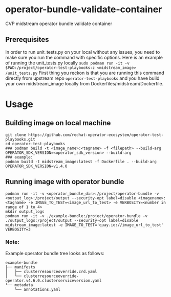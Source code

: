 # operator-bundle-validate-container
CVP midstream operator bundle validate container

## Prerequisites

In order to run unit_tests.py on your local without any issues, you need to make sure 
you run the command with specific options. 
Here is an example of running the unit_tests.py locally
`sudo podman run -it -v $PWD:/project/operator-test-playbooks:z <midstream_image> /unit_tests.py`
First thing you reckon is that you are running this command directly from upstream repo `operator-test-playbooks` and you have build your own midstream_image locally from Dockerfiles/midstream/Dockerfile.

# Usage

## Building image on local machine 

```
git clone https://github.com/redhat-operator-ecosystem/operator-test-playbooks.git
cd operator-test-playbooks
### podman build -t <image_name>:<tagname> -f <filepath> --build-arg OPERATOR_SDK_VERSION=<operator_sdk_version> --build-arg
### example:
podman build -t midstream_image:latest -f Dockerfile . --build-arg OPERATOR_SDK_VERSION=v1.4.0 
```

## Running image with operator bundle

```
podman run -it -v <operator_bundle_dir>:/project/operator-bundle -v <output_log>:/project/output --security-opt label=disable <imagename>:<tagname> -e IMAGE_TO_TEST=<image_url_to_test> -e VERBOSITY=<number in range of 1 to 4>
mkdir output_logs
podman run -it -v ./example-bundle:/project/operator-bundle -v ./output_logs:/project/output --security-opt label=disable midstream_image:latest -e IMAGE_TO_TEST='quay.io://image_url_to_test' VERBOSITY=3
```

### Note:
Example operator bundle tree looks as follows:
```
example-bundle
├── manifests
│   ├── clusterresourceoverride.crd.yaml
│   └── clusterresourceoverride-operator.v4.6.0.clusterserviceversion.yaml
└── metadata
    └── annotations.yaml
```

